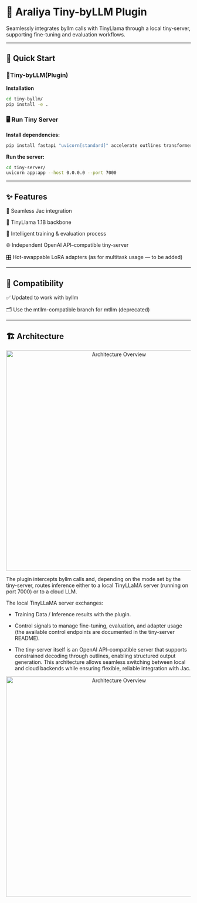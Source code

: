 # 💮 Araliya Tiny-byLLM Plugin

Seamlessly integrates byllm calls with TinyLlama through a local tiny-server, supporting fine-tuning and evaluation workflows.

---

## 🚀 Quick Start


### 🔧Tiny-byLLM(Plugin)

**Installation**
```bash
cd tiny-byllm/
pip install -e .
```

### 🖥️ Run Tiny Server

**Install dependencies:**

```bash
pip install fastapi "uvicorn[standard]" accelerate outlines transformers peft datasets
```

**Run the server:**

```bash
cd tiny-server/
uvicorn app:app --host 0.0.0.0 --port 7000
```
---

## ✨ Features

🔌 Seamless Jac integration

🧠 TinyLlama 1.1B backbone

🔄 Intelligent training & evaluation process

🌐 Independent OpenAI API–compatible tiny-server

🎛 Hot-swappable LoRA adapters (as for multitask usage — to be added)

   
---

## 🔧 Compatibility

✅ Updated to work with byllm

🗂 Use the mtllm-compatible branch for mtllm (deprecated)

---

## 🏗️ Architecture

<p align="center">
  <img src="imgs/pic1.jpg" alt="Architecture Overview" width="600"/>
</p>

The plugin intercepts byllm calls and, depending on the mode set by the tiny-server, routes inference either to a local TinyLLaMA server (running on port 7000) or to a cloud LLM.

The local TinyLLaMA server exchanges:

- Training Data / Inference results with the plugin.

- Control signals to manage fine-tuning, evaluation, and adapter usage (the available control endpoints are documented in the tiny-server README).

- The tiny-server itself is an OpenAI API–compatible server that supports constrained decoding through outlines, enabling structured output generation. This architecture allows seamless switching between local and cloud backends while ensuring flexible, reliable integration with Jac.

<p align="center">
  <img src="imgs/pic2.jpg" alt="Architecture Overview" width="600"/>
</p>


